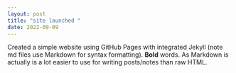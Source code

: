 ```yaml
--- 
layout: post 
title: "site launched " 
date: 2022-09-09 
--- 
```

 
Created a simple website using GitHub Pages with integrated Jekyll (note md files use Markdown for syntax 
formatting).  **Bold** words.  As Markdown is actually is a lot easier to use for writing posts/notes than raw 
HTML. 
